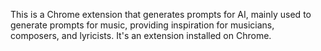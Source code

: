 This is a Chrome extension that generates prompts for AI, mainly used to generate prompts for music, providing inspiration for musicians, composers, and lyricists.
It's an extension installed on Chrome.
